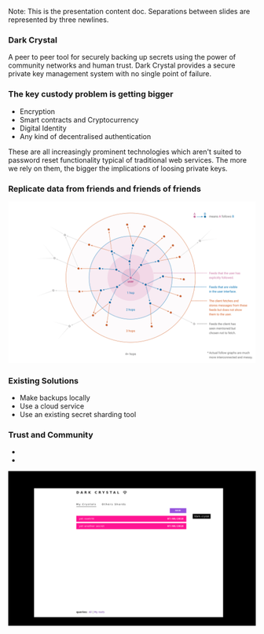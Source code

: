 Note: This is the presentation content doc.  Separations between slides are represented by three newlines.

### Dark Crystal

A peer to peer tool for securely backing up secrets using the power of community networks and human trust.  Dark Crystal provides a secure private key management system with no single point of failure.


### The key custody problem is getting bigger

- Encryption
- Smart contracts and Cryptocurrency
- Digital Identity
- Any kind of decentralised authentication

These are all increasingly prominent technologies which aren't suited to password reset functionality typical of traditional web services.  The more we rely on them, the bigger the implications of loosing private keys.






### Replicate data from friends and friends of friends
![follow graph](./lib/images/follow_graph.png)



### Existing Solutions
- Make backups locally
- Use a cloud service
- Use an existing secret sharding tool



### Trust and Community
- 
- 



![dc3](./lib/images/dark-crystal-3.gif)
